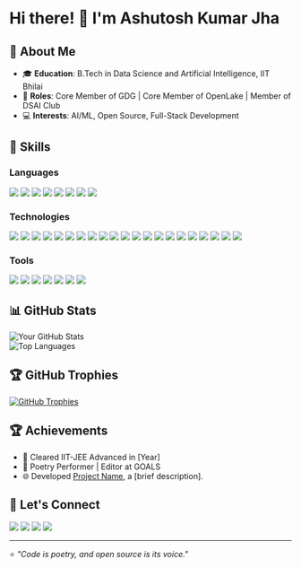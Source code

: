 # Hi there! 👋 I'm Ashutosh Kumar Jha  

## 🚀 About Me
- 🎓 **Education**: B.Tech in Data Science and Artificial Intelligence, IIT Bhilai  
- 💼 **Roles**: Core Member of GDG | Core Member of OpenLake | Member of DSAI Club  
- 💻 **Interests**: AI/ML, Open Source, Full-Stack Development  

## 🌟 Skills

### Languages  
<p align="left">
  <img src="https://img.shields.io/badge/-C-A8B9CC?style=for-the-badge&logo=c&logoColor=white" />
  <img src="https://img.shields.io/badge/-C++-00599C?style=for-the-badge&logo=cplusplus&logoColor=white" />
  <img src="https://img.shields.io/badge/-Dart-0175C2?style=for-the-badge&logo=dart&logoColor=white" />
  <img src="https://img.shields.io/badge/-JavaScript-F7DF1E?style=for-the-badge&logo=javascript&logoColor=black" />
  <img src="https://img.shields.io/badge/-Go-00ADD8?style=for-the-badge&logo=go&logoColor=white" />
  <img src="https://img.shields.io/badge/-Python-3776AB?style=for-the-badge&logo=python&logoColor=white" />
  <img src="https://img.shields.io/badge/-Rust-000000?style=for-the-badge&logo=rust&logoColor=white" />
  <img src="https://img.shields.io/badge/-TypeScript-007ACC?style=for-the-badge&logo=typescript&logoColor=white" />
</p>

### Technologies  
<p align="left">
  <img src="https://img.shields.io/badge/-Firebase-FFCA28?style=for-the-badge&logo=firebase&logoColor=black" />
  <img src="https://img.shields.io/badge/-Django-092E20?style=for-the-badge&logo=django&logoColor=white" />
  <img src="https://img.shields.io/badge/-Flask-000000?style=for-the-badge&logo=flask&logoColor=white" />
  <img src="https://img.shields.io/badge/-FastAPI-009688?style=for-the-badge&logo=fastapi&logoColor=white" />
  <img src="https://img.shields.io/badge/-Express.js-000000?style=for-the-badge&logo=express&logoColor=white" />
  <img src="https://img.shields.io/badge/-Flutter-02569B?style=for-the-badge&logo=flutter&logoColor=white" />
  <img src="https://img.shields.io/badge/-Next.js-000000?style=for-the-badge&logo=next.js&logoColor=white" />
  <img src="https://img.shields.io/badge/-JWT-000000?style=for-the-badge&logo=jsonwebtokens&logoColor=white" />
  <img src="https://img.shields.io/badge/-MUI-007FFF?style=for-the-badge&logo=mui&logoColor=white" />
  <img src="https://img.shields.io/badge/-NPM-CB3837?style=for-the-badge&logo=npm&logoColor=white" />
  <img src="https://img.shields.io/badge/-NestJS-E0234E?style=for-the-badge&logo=nestjs&logoColor=white" />
  <img src="https://img.shields.io/badge/-Node.js-339933?style=for-the-badge&logo=node.js&logoColor=white" />
  <img src="https://img.shields.io/badge/-Nodemon-76D04B?style=for-the-badge&logo=nodemon&logoColor=black" />
  <img src="https://img.shields.io/badge/-PNPM-F69220?style=for-the-badge&logo=pnpm&logoColor=white" />
  <img src="https://img.shields.io/badge/-React-61DAFB?style=for-the-badge&logo=react&logoColor=black" />
  <img src="https://img.shields.io/badge/-React%20Router-CA4245?style=for-the-badge&logo=react-router&logoColor=white" />
  <img src="https://img.shields.io/badge/-Redux-764ABC?style=for-the-badge&logo=redux&logoColor=white" />
  <img src="https://img.shields.io/badge/-Vite-646CFF?style=for-the-badge&logo=vite&logoColor=white" />
  <img src="https://img.shields.io/badge/-MongoDB-47A248?style=for-the-badge&logo=mongodb&logoColor=white" />
  <img src="https://img.shields.io/badge/-MySQL-4479A1?style=for-the-badge&logo=mysql&logoColor=white" />
  <img src="https://img.shields.io/badge/-Keras-D00000?style=for-the-badge&logo=keras&logoColor=white" />
</p>

### Tools  
<p align="left">
  <img src="https://img.shields.io/badge/-AWS-FF9900?style=for-the-badge&logo=amazon-aws&logoColor=white" />
  <img src="https://img.shields.io/badge/-GitHub%20Pages-181717?style=for-the-badge&logo=github&logoColor=white" />
  <img src="https://img.shields.io/badge/-Git-F05032?style=for-the-badge&logo=git&logoColor=white" />
  <img src="https://img.shields.io/badge/-Docker-2496ED?style=for-the-badge&logo=docker&logoColor=white" />
  <img src="https://img.shields.io/badge/-VSCode-007ACC?style=for-the-badge&logo=visual-studio-code&logoColor=white" />
  <img src="https://img.shields.io/badge/-Jupyter-F37626?style=for-the-badge&logo=jupyter&logoColor=white" />
  <img src="https://img.shields.io/badge/-Colab-F9AB00?style=for-the-badge&logo=google-colab&logoColor=black" />
</p>

## 📊 GitHub Stats
![Your GitHub Stats](https://github-readme-stats.vercel.app/api?username=ashutosh229&show_icons=true&theme=radical)  
![Top Languages](https://github-readme-stats.vercel.app/api/top-langs/?username=ashutosh229&layout=compact&theme=radical)  

## 🏆 GitHub Trophies
[![GitHub Trophies](https://github-profile-trophy.vercel.app/?username=ashutosh229&theme=radical&no-frame=true&column=6&margin-w=10)](https://github.com/ryo-ma/github-profile-trophy)

## 🏆 Achievements
- 🥇 Cleared IIT-JEE Advanced in [Year]  
- 🎤 Poetry Performer | Editor at GOALS  
- 🌐 Developed [Project Name](https://github.com/ashutosh229/project-name), a [brief description].  

## 💬 Let's Connect

<p align="left">
  <a href="https://www.linkedin.com/in/ashutosh-kumar-jha-601098280/"><img src="https://img.shields.io/badge/LinkedIn-%230077B5.svg?style=for-the-badge&logo=linkedin&logoColor=white" /></a>
  <a href="https://www.instagram.com/ashutosh_335/"><img src="https://img.shields.io/badge/Instagram-%23E4405F.svg?style=for-the-badge&logo=instagram&logoColor=white" /></a>
  <a href="https://github.com/ashutosh229"><img src="https://img.shields.io/badge/GitHub-%23121011.svg?style=for-the-badge&logo=github&logoColor=white" /></a>
  <a href="mailto:ashutoshj@iitbhilai.ac.in"><img src="https://img.shields.io/badge/Email-D14836?style=for-the-badge&logo=gmail&logoColor=white" /></a>
</p>

---

⭐️ *"Code is poetry, and open source is its voice."*
